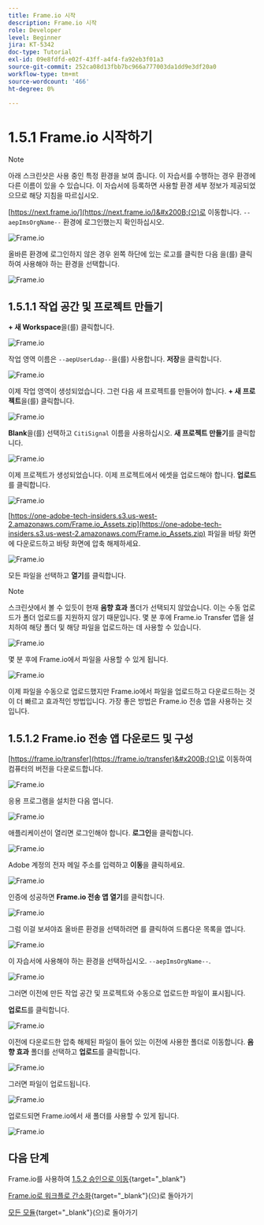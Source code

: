 ```yaml
---
title: Frame.io 시작
description: Frame.io 시작
role: Developer
level: Beginner
jira: KT-5342
doc-type: Tutorial
exl-id: 09e8fdfd-e02f-43ff-a4f4-fa92eb3f01a3
source-git-commit: 252ca08d13fbb7bc966a777003da1dd9e3df20a0
workflow-type: tm+mt
source-wordcount: '466'
ht-degree: 0%

---
```


# 1.5.1 Frame.io 시작하기

>[!NOTE]
>
> 아래 스크린샷은 사용 중인 특정 환경을 보여 줍니다. 이 자습서를 수행하는 경우 환경에 다른 이름이 있을 수 있습니다. 이 자습서에 등록하면 사용할 환경 세부 정보가 제공되었으므로 해당 지침을 따르십시오.

[https://next.frame.io/](https://next.frame.io/)&#x200B;(으)로 이동합니다. `--aepImsOrgName--` 환경에 로그인했는지 확인하십시오.

![Frame.io](./images/frameio1.png)

올바른 환경에 로그인하지 않은 경우 왼쪽 하단에 있는 로고를 클릭한 다음 을(를) 클릭하여 사용해야 하는 환경을 선택합니다.

![Frame.io](./images/frameio2.png)

## 1.5.1.1 작업 공간 및 프로젝트 만들기

**+ 새 Workspace**&#x200B;을(를) 클릭합니다.

![Frame.io](./images/frameio3.png)

작업 영역 이름은 `--aepUserLdap--`을(를) 사용합니다. **저장**&#x200B;을 클릭합니다.

![Frame.io](./images/frameio4.png)

이제 작업 영역이 생성되었습니다. 그런 다음 새 프로젝트를 만들어야 합니다. **+ 새 프로젝트**&#x200B;을(를) 클릭합니다.

![Frame.io](./images/frameio5.png)

**Blank**&#x200B;을(를) 선택하고 `CitiSignal` 이름을 사용하십시오. **새 프로젝트 만들기**&#x200B;를 클릭합니다.

![Frame.io](./images/frameio6.png)

이제 프로젝트가 생성되었습니다. 이제 프로젝트에서 에셋을 업로드해야 합니다. **업로드**&#x200B;를 클릭합니다.

![Frame.io](./images/frameio7.png)

[https://one-adobe-tech-insiders.s3.us-west-2.amazonaws.com/Frame.io_Assets.zip](https://one-adobe-tech-insiders.s3.us-west-2.amazonaws.com/Frame.io_Assets.zip) 파일을 바탕 화면에 다운로드하고 바탕 화면에 압축 해제하세요.

![Frame.io](./images/frameio8.png)

모든 파일을 선택하고 **열기**&#x200B;를 클릭합니다.

>[!NOTE]
>
>스크린샷에서 볼 수 있듯이 현재 **음향 효과** 폴더가 선택되지 않았습니다. 이는 수동 업로드가 폴더 업로드를 지원하지 않기 때문입니다. 몇 분 후에 Frame.io Transfer 앱을 설치하여 해당 폴더 및 해당 파일을 업로드하는 데 사용할 수 있습니다.

![Frame.io](./images/frameio9.png)

몇 분 후에 Frame.io에서 파일을 사용할 수 있게 됩니다.

![Frame.io](./images/frameio10.png)

이제 파일을 수동으로 업로드했지만 Frame.io에서 파일을 업로드하고 다운로드하는 것이 더 빠르고 효과적인 방법입니다. 가장 좋은 방법은 Frame.io 전송 앱을 사용하는 것입니다.

## 1.5.1.2 Frame.io 전송 앱 다운로드 및 구성

[https://frame.io/transfer](https://frame.io/transfer)&#x200B;(으)로 이동하여 컴퓨터의 버전을 다운로드합니다.

![Frame.io](./images/frameio11.png)

응용 프로그램을 설치한 다음 엽니다.

![Frame.io](./images/frameio12.png)

애플리케이션이 열리면 로그인해야 합니다. **로그인**&#x200B;을 클릭합니다.

![Frame.io](./images/frameio13.png)

Adobe 계정의 전자 메일 주소를 입력하고 **이동**&#x200B;을 클릭하세요.

![Frame.io](./images/frameio14.png)

인증에 성공하면 **Frame.io 전송 앱 열기**&#x200B;를 클릭합니다.

![Frame.io](./images/frameio15.png)

그럼 이걸 보셔야죠 올바른 환경을 선택하려면 를 클릭하여 드롭다운 목록을 엽니다.

![Frame.io](./images/frameio16.png)

이 자습서에 사용해야 하는 환경을 선택하십시오. `--aepImsOrgName--`.

![Frame.io](./images/frameio17.png)

그러면 이전에 만든 작업 공간 및 프로젝트와 수동으로 업로드한 파일이 표시됩니다.

**업로드**&#x200B;를 클릭합니다.

![Frame.io](./images/frameio18.png)

이전에 다운로드한 압축 해제된 파일이 들어 있는 이전에 사용한 폴더로 이동합니다. **음향 효과** 폴더를 선택하고 **업로드**&#x200B;를 클릭합니다.

![Frame.io](./images/frameio19.png)

그러면 파일이 업로드됩니다.

![Frame.io](./images/frameio20.png)

업로드되면 Frame.io에서 새 폴더를 사용할 수 있게 됩니다.

![Frame.io](./images/frameio21.png)

## 다음 단계

Frame.io를 사용하여 [1.5.2 승인으로 이동](./ex2.md){target="_blank"}

[Frame.io로 워크플로 간소화](./frameio.md){target="_blank"}(으)로 돌아가기

[모든 모듈](./../../../overview.md){target="_blank"}(으)로 돌아가기
